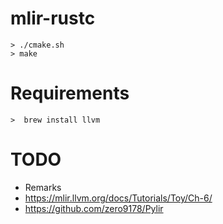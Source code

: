 # mlir-rustc


```console
> ./cmake.sh
> make
```


# Requirements

```console
>  brew install llvm
```


# TODO

* Remarks
* https://mlir.llvm.org/docs/Tutorials/Toy/Ch-6/
* https://github.com/zero9178/Pylir
